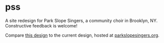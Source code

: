 # pss
A site redesign for Park Slope Singers, a community choir in Brooklyn, NY. Constructive feedback is welcome!

Compare [this design](https://dl.dropboxusercontent.com/u/14280624/PSS%20Version%202.0/index.html) to the current design, hosted at [parkslopesingers.org](http://www.parkslopesingers.org).





